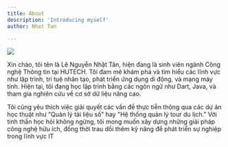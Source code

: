 ```yaml
---
title: About
description: 'Introducing myself'
author: Nhat Tan

---
```


![](/img/anhdaidien.jpg)


Xin chào, tôi tên là Lê Nguyễn Nhật Tân, hiện đang là sinh viên ngành Công nghệ Thông tin tại HUTECH. Tôi đam mê khám phá và tìm hiểu các lĩnh vực như lập trình, trí tuệ nhân tạo, phát triển ứng dụng di động, và mạng máy tính. Hiện tại, tôi đang học lập trình bằng các ngôn ngữ như Dart, Java, và tham gia nghiên cứu về cơ sở dữ liệu nâng cao.

Tôi cũng yêu thích việc giải quyết các vấn đề thực tiễn thông qua các dự án học thuật như "Quản lý tài liệu số" hay "Hệ thống quản lý tour du lịch." Với tinh thần học hỏi không ngừng, tôi mong muốn xây dựng những giải pháp công nghệ hữu ích, đồng thời trau dồi thêm kỹ năng để phát triển sự nghiệp trong lĩnh vực IT
